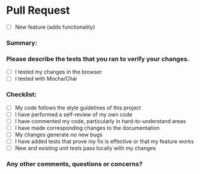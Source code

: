 # Pull Request

- [ ] New feature (adds functionality)

### Summary:

### Please describe the tests that you ran to verify your changes.

- [ ] I tested my changes in the browser
- [ ] I tested with Mocha/Chai

### Checklist:

- [ ] My code follows the style guidelines of this project
- [ ] I have performed a self-review of my own code
- [ ] I have commented my code, particularly in hard-to-understand areas
- [ ] I have made corresponding changes to the documentation
- [ ] My changes generate no new bugs
- [ ] I have added tests that prove my fix is effective or that my feature works
- [ ] New and existing unit tests pass locally with my changes

### Any other comments, questions or concerns?